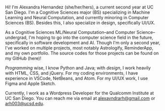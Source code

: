 Hi! I'm Alexandra Hernandez (she/her/hers), a current second year at UC San Diego. I'm a Cognitive Sciences major (BS) specializing in Machine Learning and Neural Computation, and currently minoring in Computer Sciences (BS). Besides this, I also specialize in design, specifically UI/UX.

As a Cognitive Sciences ML/Neural Computation–and Computer Science–undergrad, I'm hoping to go into the computer science field in the future, specifically in software development and AI. Though I'm only a second year, I've worked on multiple projects, most notably Astrologify, ReminderApp, and my own portfolio. The source codes for those projects can be found on my GitHub (here)!

*Programming* wise, I know Python and Java; with *design*, I work heavily with HTML, CSS, and jQuery. For my coding environments, I have experience in VSCode, NetBeans, and Atom. For my UI/UX work, I use Figma and Apple Sketch.

Currently, I work as a Wordpress Developer for the Qualcomm Institute at UC San Diego.
You can reach me via email at alexavndrarh@gmail.com or arh003@ucsd.edu.
